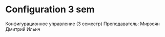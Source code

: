 
# Configuration 3 sem
Конфигурационное управление (3 семестр)
Преподаватель: Мирзоян Дмитрий Ильич
